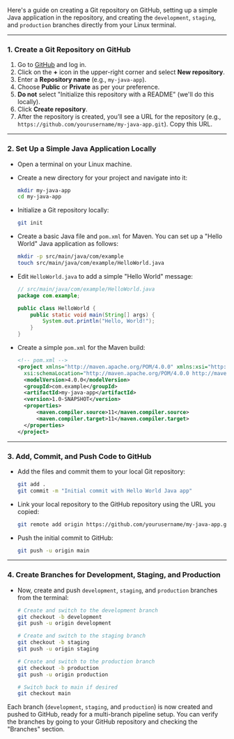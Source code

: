 Here's a guide on creating a Git repository on GitHub, setting up a simple Java application in the repository, and creating the `development`, `staging`, and `production` branches directly from your Linux terminal.

---

### 1. **Create a Git Repository on GitHub**

   1. Go to [GitHub](https://github.com/) and log in.
   2. Click on the **+** icon in the upper-right corner and select **New repository**.
   3. Enter a **Repository name** (e.g., `my-java-app`).
   4. Choose **Public** or **Private** as per your preference.
   5. **Do not** select "Initialize this repository with a README" (we'll do this locally).
   6. Click **Create repository**.
   7. After the repository is created, you’ll see a URL for the repository (e.g., `https://github.com/yourusername/my-java-app.git`). Copy this URL.

---

### 2. **Set Up a Simple Java Application Locally**

   - Open a terminal on your Linux machine.
   - Create a new directory for your project and navigate into it:

     ```bash
     mkdir my-java-app
     cd my-java-app
     ```

   - Initialize a Git repository locally:

     ```bash
     git init
     ```

   - Create a basic Java file and `pom.xml` for Maven. You can set up a "Hello World" Java application as follows:

     ```bash
     mkdir -p src/main/java/com/example
     touch src/main/java/com/example/HelloWorld.java
     ```

   - Edit `HelloWorld.java` to add a simple "Hello World" message:

     ```java
     // src/main/java/com/example/HelloWorld.java
     package com.example;

     public class HelloWorld {
         public static void main(String[] args) {
             System.out.println("Hello, World!");
         }
     }
     ```

   - Create a simple `pom.xml` for the Maven build:

     ```xml
     <!-- pom.xml -->
     <project xmlns="http://maven.apache.org/POM/4.0.0" xmlns:xsi="http://www.w3.org/2001/XMLSchema-instance"
       xsi:schemaLocation="http://maven.apache.org/POM/4.0.0 http://maven.apache.org/xsd/maven-4.0.0.xsd">
       <modelVersion>4.0.0</modelVersion>
       <groupId>com.example</groupId>
       <artifactId>my-java-app</artifactId>
       <version>1.0-SNAPSHOT</version>
       <properties>
           <maven.compiler.source>11</maven.compiler.source>
           <maven.compiler.target>11</maven.compiler.target>
       </properties>
     </project>
     ```

---

### 3. **Add, Commit, and Push Code to GitHub**

   - Add the files and commit them to your local Git repository:

     ```bash
     git add .
     git commit -m "Initial commit with Hello World Java app"
     ```

   - Link your local repository to the GitHub repository using the URL you copied:

     ```bash
     git remote add origin https://github.com/yourusername/my-java-app.git
     ```

   - Push the initial commit to GitHub:

     ```bash
     git push -u origin main
     ```

---

### 4. **Create Branches for Development, Staging, and Production**

   - Now, create and push `development`, `staging`, and `production` branches from the terminal:

     ```bash
     # Create and switch to the development branch
     git checkout -b development
     git push -u origin development

     # Create and switch to the staging branch
     git checkout -b staging
     git push -u origin staging

     # Create and switch to the production branch
     git checkout -b production
     git push -u origin production

     # Switch back to main if desired
     git checkout main
     ```

Each branch (`development`, `staging`, and `production`) is now created and pushed to GitHub, ready for a multi-branch pipeline setup. You can verify the branches by going to your GitHub repository and checking the "Branches" section.
